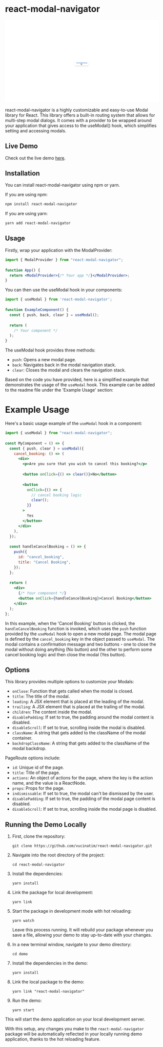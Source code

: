 # react-modal-navigator

![Demo Animation](https://github.com/vucinatim/react-modal-navigator/blob/a4b553ab8ae5b687f5f7f2481b9392ee6b8d1374/demo/assets/react-modal-navigator.gif)

react-modal-navigator is a highly customizable and easy-to-use Modal library for React. This library offers a built-in routing system that allows for multi-step modal dialogs. It comes with a provider to be wrapped around your application that gives access to the useModal() hook, which simplifies setting and accessing modals.

## Live Demo

Check out the live demo [here](https://stackblitz.com/edit/stackblitz-starters-boqedm?file=src%2FApp.tsx).

## Installation

You can install react-modal-navigator using npm or yarn.

If you are using npm:

```bash
npm install react-modal-navigator
```

If you are using yarn:

```bash
yarn add react-modal-navigator
```

## Usage

Firstly, wrap your application with the ModalProvider:

```jsx
import { ModalProvider } from "react-modal-navigator";

function App() {
  return <ModalProvider>{/* Your app */}</ModalProvider>;
}
```

You can then use the useModal hook in your components:

```jsx
import { useModal } from 'react-modal-navigator';

function ExampleComponent() {
  const { push, back, clear } = useModal();

  return (
    /* Your component */
  );
}
```

The useModal hook provides three methods:

- `push`: Opens a new modal page.
- `back`: Navigates back in the modal navigation stack.
- `clear`: Closes the modal and clears the navigation stack.

Based on the code you have provided, here is a simplified example that demonstrates the usage of the `useModal` hook. This example can be added to the readme file under the 'Example Usage' section:

# Example Usage

Here's a basic usage example of the `useModal` hook in a component:

```jsx
import { useModal } from "react-modal-navigator";

const MyComponent = () => {
  const { push, clear } = useModal({
    cancel_booking: () => (
      <div>
        <p>Are you sure that you wish to cancel this booking?</p>

        <button onClick={() => clear()}>No</button>

        <button
          onClick={() => {
            // cancel booking logic
            clear();
          }}
        >
          Yes
        </button>
      </div>
    ),
  });

  const handleCancelBooking = () => {
    push({
      id: "cancel_booking",
      title: "Cancel Booking",
    });
  };

  return (
    <div>
      {/* Your component */}
      <button onClick={handleCancelBooking}>Cancel Booking</button>
    </div>
  );
};
```

In this example, when the 'Cancel Booking' button is clicked, the `handleCancelBooking` function is invoked, which uses the `push` function provided by the `useModal` hook to open a new modal page. The modal page is defined by the `cancel_booking` key in the object passed to `useModal`. The modal contains a confirmation message and two buttons - one to close the modal without doing anything (No button) and the other to perform some cancel booking logic and then close the modal (Yes button).

## Options

This library provides multiple options to customize your Modals:

- `onClose`: Function that gets called when the modal is closed.
- `title`: The title of the modal.
- `leading`: A JSX element that is placed at the leading of the modal.
- `trailing`: A JSX element that is placed at the trailing of the modal.
- `children`: The content inside the modal.
- `disablePadding`: If set to true, the padding around the modal content is disabled.
- `disableScroll`: If set to true, scrolling inside the modal is disabled.
- `className`: A string that gets added to the className of the modal container.
- `backdropClassName`: A string that gets added to the className of the modal backdrop.

PageRoute options include:

- `id`: Unique id of the page.
- `title`: Title of the page.
- `actions`: An object of actions for the page, where the key is the action name, and the value is a ReactNode.
- `props`: Props for the page.
- `indismissable`: If set to true, the modal can't be dismissed by the user.
- `disablePadding`: If set to true, the padding of the modal page content is disabled.
- `disableScroll`: If set to true, scrolling inside the modal page is disabled.

## Running the Demo Locally

1. First, clone the repository:

   ```
   git clone https://github.com/vucinatim/react-modal-navigator.git
   ```

2. Navigate into the root directory of the project:

   ```
   cd react-modal-navigator
   ```

3. Install the dependencies:

   ```
   yarn install
   ```

4. Link the package for local development:

   ```
   yarn link
   ```

5. Start the package in development mode with hot reloading:

   ```
   yarn watch
   ```

   Leave this process running. It will rebuild your package whenever you save a file, allowing your demo to stay up-to-date with your changes.

6. In a new terminal window, navigate to your demo directory:

   ```
   cd demo
   ```

7. Install the dependencies in the demo:

   ```
   yarn install
   ```

8. Link the local package to the demo:

   ```
   yarn link "react-modal-navigator"
   ```

9. Run the demo:
   ```
   yarn start
   ```

This will start the demo application on your local development server.

With this setup, any changes you make to the `react-modal-navigator` package will be automatically reflected in your locally running demo application, thanks to the hot reloading feature.
